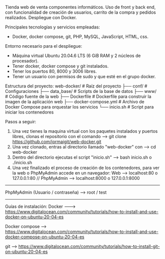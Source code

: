 Tienda web de venta componentes informáticos. Uso de front y back end, con funcionalidad de creación de usuarios, 
carrito de la compra y pedidos realizados. Despliegue con Docker.

Principales tecnologías y servicios empleadas:
- Docker, docker compose, git, PHP, MySQL, JavaScript, HTML, css.

Entorno necesario para el despliegue:
- Máquina virtual Ubuntu 20.04.6 LTS (6 GiB RAM y 2 núcleos de procesador).
- Tener docker, docker compose y git instalados.
- Tener los puertos 80, 8000 y 3006 libres.
- Tener un usuario con permisos de sudo y que esté en el grupo docker.

Estructura del proyecto:
web-docker/            # Raíz del proyecto
├── conf/              # Configuraciones
├── data_base/         # Scripts de la base de datos
├── www/               # Código fuente de la web
├── Dockerfile         # Dockerfile para construir la imagen de la aplicación web
├── docker-compose.yml # Archivo de Docker Compose para orquestar los servicios
└── inicio.sh          # Script para iniciar los contenedores


Pasos a seguir:
1. Una vez tienes la maquina virtual con los paquetes instalados y puertos libres, clonas el repositorio con el comando --> git clone https://github.com/jormaigit/web-docker.git
2. Una vez clonado, entras al directorio llamado "web-docker" con --> cd web-docker
3. Dentro del directorio ejecutas el script "inicio.sh" --> bash inicio.sh   o   ./inicio.sh
4. Una vez finalizado el proceso de creación de los contenedores, para ver la web o PhpMyAdmin accede en un navegador:
Web --> localhost:80  o  127.0.0.1:80  //   PhpMyAdmin --> localhost:8000   o   127.0.0.1:8000

***************************************************
PhpMyAdmin (Usuario / contraseña) --> root / test
***************************************************

Guías de instalación:
Docker ---> https://www.digitalocean.com/community/tutorials/how-to-install-and-use-docker-on-ubuntu-20-04-es

Docker compose --> https://www.digitalocean.com/community/tutorials/how-to-install-and-use-docker-compose-on-ubuntu-20-04-es

git --> https://www.digitalocean.com/community/tutorials/how-to-install-git-on-ubuntu-20-04-es


